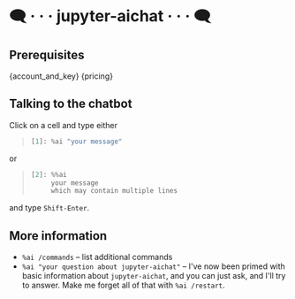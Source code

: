 # 🗨 · · · **jupyter-aichat** · · · 🗨
## Prerequisites
{account_and_key}
{pricing}

## Talking to the chatbot
Click on a cell and type either
>```python
>[1]: %ai "your message"
>```

or

>```python
>[2]: %%ai
>      your message
>      which may contain multiple lines
>```

and type `Shift-Enter`.

## More information
- `%ai /commands` – list additional commands
- `%ai "your question about jupyter-aichat"` – I've now been primed with basic information about `jupyter-aichat`,
  and you can just ask, and I'll try to answer. Make me forget all of that with `%ai /restart`.
